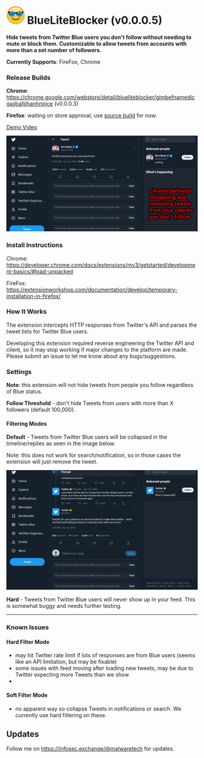 # ![Logo](BlueLiteBlocker/icons/logo-48.png) BlueLiteBlocker (v0.0.0.5)

**Hide tweets from Twitter Blue users you don't follow without needing to mute or block them.
Customizable to allow tweets from accounts with more than a set number of followers.**

**Currently Supports**: FireFox, Chrome
### Release Builds
**Chrome**: https://chrome.google.com/webstore/detail/blueliteblocker/gimbefnamedicgajjballjjhanhnpjce (v0.0.0.3)

**Firefox**: waiting on store approval, use [source build](#Install-Instructions) for now.

[Demo Video](https://www.youtube.com/watch?v=nyQomTilJXo)

![Soft Filter Example](/example_screenshot.png?1)


### Install Instructions
Chrome: https://developer.chrome.com/docs/extensions/mv3/getstarted/development-basics/#load-unpacked

FireFox: https://extensionworkshop.com/documentation/develop/temporary-installation-in-firefox/

### How It Works
The extension intercepts HTTP responses from Twitter's API and parses the tweet lists for Twitter Blue users. 

Developing this extension required reverse engineering the Twitter API and client, 
so it may stop working if major changes to the platform are made. Please submit an issue to let me know about any bugs/suggestions.

### Settings
**Note**: this extension will not hide tweets from people you follow regardless of Blue status.

**Follow Threshold** - don't hide Tweets from users with more than X followers (default 100,000).

#### Filtering Modes

**Default** - Tweets from Twitter Blue users will be collapsed in the timeline/replies as seen in the image below. 

Note: this does not work for search/notification, so in those cases the extension will just remove the tweet.

![Soft Filter Example](screenshot_softblock.png)

**Hard** - Tweets from Twitter Blue users will never show up in your feed. This is somewhat buggy and needs further
testing.

-- -
### Known Issues
#### Hard Filter Mode
- may hit Twitter rate limit if lots of responses are from Blue users (seems like an API limitation, but may be fixable)
- some issues with feed moving after loading new tweets, may be due to Twitter expecting more Tweets than we show
- 

#### Soft Filter Mode
- no apparent way so collapse Tweets in notifications or search. We currently use hard filtering on these.


## Updates

Follow me on https://infosec.exchange/@malwaretech for updates.
 
